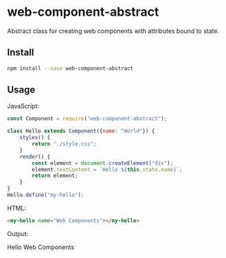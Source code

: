# web-component-abstract
Abstract class for creating web components with attributes bound to state.

## Install

```sh
npm install --save web-component-abstract
```

## Usage

JavaScript:

```js
const Component = require("web-component-abstract");

class Hello extends Component({name: "World"}) {
	styles() {
		return "./style.css";
	}
	render() {
		const element = document.createElement("div");
		element.textContent = `Hello ${this.state.name}`;
		return element;
	}
}
Hello.define("my-hello");
```

HTML:

```html
<my-hello name="Web Components"></my-hello>
```

Output:

Hello Web Components
